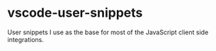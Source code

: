 # vscode-user-snippets
User snippets I use as the base for most of the JavaScript client side integrations.
